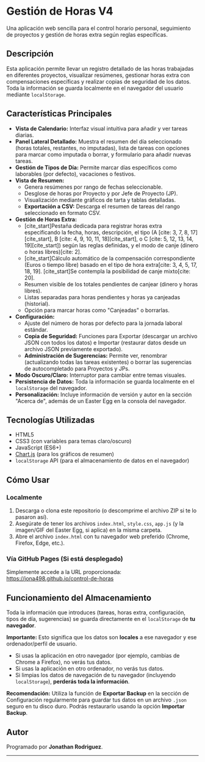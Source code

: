 # Gestión de Horas V4

Una aplicación web sencilla para el control horario personal, seguimiento de proyectos y gestión de horas extra según reglas específicas.

## Descripción

Esta aplicación permite llevar un registro detallado de las horas trabajadas en diferentes proyectos, visualizar resúmenes, gestionar horas extra con compensaciones específicas y realizar copias de seguridad de los datos. Toda la información se guarda localmente en el navegador del usuario mediante `localStorage`.

## Características Principales

* **Vista de Calendario:** Interfaz visual intuitiva para añadir y ver tareas diarias.
* **Panel Lateral Detallado:** Muestra el resumen del día seleccionado (horas totales, restantes, no imputadas), lista de tareas con opciones para marcar como imputada o borrar, y formulario para añadir nuevas tareas.
* **Gestión de Tipos de Día:** Permite marcar días específicos como laborables (por defecto), vacaciones o festivos.
* **Vista de Resumen:**
    * Genera resúmenes por rango de fechas seleccionable.
    * Desglose de horas por Proyecto y por Jefe de Proyecto (JP).
    * Visualización mediante gráficos de tarta y tablas detalladas.
    * **Exportación a CSV:** Descarga el resumen de tareas del rango seleccionado en formato CSV.
* **Gestión de Horas Extra:**
    * [cite_start]Pestaña dedicada para registrar horas extra especificando la fecha, horas, descripción, el tipo (A [cite: 3, 7, 8, 17][cite_start], B [cite: 4, 9, 10, 11, 18][cite_start], o C [cite: 5, 12, 13, 14, 19][cite_start]) según las reglas definidas, y el modo de canje (dinero o horas libres)[cite: 2].
    * [cite_start]Cálculo automático de la compensación correspondiente (Euros o tiempo libre) basado en el tipo de hora extra[cite: 3, 4, 5, 17, 18, 19]. [cite_start]Se contempla la posibilidad de canje mixto[cite: 20].
    * Resumen visible de los totales pendientes de canjear (dinero y horas libres).
    * Listas separadas para horas pendientes y horas ya canjeadas (historial).
    * Opción para marcar horas como "Canjeadas" o borrarlas.
* **Configuración:**
    * Ajuste del número de horas por defecto para la jornada laboral estándar.
    * **Copia de Seguridad:** Funciones para Exportar (descargar un archivo JSON con todos los datos) e Importar (restaurar datos desde un archivo JSON previamente exportado).
    * **Administración de Sugerencias:** Permite ver, renombrar (actualizando todas las tareas existentes) o borrar las sugerencias de autocompletado para Proyectos y JPs.
* **Modo Oscuro/Claro:** Interruptor para cambiar entre temas visuales.
* **Persistencia de Datos:** Toda la información se guarda localmente en el `localStorage` del navegador.
* **Personalización:** Incluye información de versión y autor en la sección "Acerca de", además de un Easter Egg en la consola del navegador.

## Tecnologías Utilizadas

* HTML5
* CSS3 (con variables para temas claro/oscuro)
* JavaScript (ES6+)
* [Chart.js](https://www.chartjs.org/) (para los gráficos de resumen)
* `localStorage` API (para el almacenamiento de datos en el navegador)

## Cómo Usar

### Localmente

1.  Descarga o clona este repositorio (o descomprime el archivo ZIP si te lo pasaron así).
2.  Asegúrate de tener los archivos `index.html`, `style.css`, `app.js` (y la imagen/GIF del Easter Egg, si aplica) en la misma carpeta.
3.  Abre el archivo `index.html` con tu navegador web preferido (Chrome, Firefox, Edge, etc.).

### Vía GitHub Pages (Si está desplegado)

Simplemente accede a la URL proporcionada:
https://jona498.github.io/control-de-horas

## Funcionamiento del Almacenamiento

Toda la información que introduces (tareas, horas extra, configuración, tipos de día, sugerencias) se guarda directamente en el `localStorage` de **tu navegador**.

**Importante:** Esto significa que los datos son **locales** a ese navegador y ese ordenador/perfil de usuario.
* Si usas la aplicación en otro navegador (por ejemplo, cambias de Chrome a Firefox), no verás tus datos.
* Si usas la aplicación en otro ordenador, no verás tus datos.
* Si limpias los datos de navegación de tu navegador (incluyendo `localStorage`), **perderás toda la información**.

**Recomendación:** Utiliza la función de **Exportar Backup** en la sección de Configuración regularmente para guardar tus datos en un archivo `.json` seguro en tu disco duro. Podrás restaurarlo usando la opción **Importar Backup**.

## Autor

Programado por **Jonathan Rodriguez**.

---

